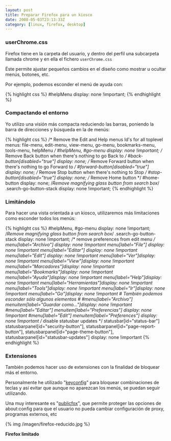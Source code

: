 ```yaml
---
layout: post
title: Preparar Firefox para un kiosco
date: 2008-05-03T23:13:33Z
category: [linux, firefox, desktop]
---
```


### userChrome.css 

Firefox tiene en la carpeta del usuario, y dentro del perfil una subcarpeta llamada chrome y en ella el fichero `userChrome.css`

Éste permite ajustar pequeños cambios en el diseño como mostrar u ocultar menús, botones, etc.

Por ejemplo, podemos esconder el menú de ayuda con:

{% highlight css %}
    #helpMenu display: none !important; 
{% endhighlight %}

### Compactando el entorno 

Yo utilizo una visión más compacta reduciendo las barras, poniendo la barra de direcciones y búsqueda en la de menús:

{% highlight css %}
    /* Remove the Edit and Help menus Id's for all toplevel menus: file-menu, edit-menu, view-menu, go-menu, bookmarks-menu, tools-menu, helpMenu */
    #helpMenu, #go-menu  display: none !important; 
     /* Remove Back button when there's nothing to go Back to */
    #back-button[disabled="true"]  display: none;  /* Remove Forward button when there's nothing to go Forward to */
    #forward-button[disabled="true"]  display: none;   /* Remove Stop button when there's nothing to Stop */
    #stop-button[disabled="true"]  display: none;  /* Remove Home button */
    #home-button  display: none;  /*Remove magnifying glass button from search box*/
    .search-go-button-stack  display: none !important; 
{% endhighlight %}

### Limitándolo 

Para hacer una vista orientada a un kiosco, utilizaremos más limitaciones como esconder todos los menús:

{% highlight css %}
    #helpMenu, #go-menu  display: none !important; 
    /*Remove magnifying glass button from search box*/
    .search-go-button-stack  display: none !important;  /* remove preferences from edit menu */
    menu[label="Archivo"] display: none !important
    menu[label="File"] display: none !important
    menu[label="Editar"] display: none !important
    menu[label="Edit"] display: none !important
    menu[label="Ver"]display: none !important
    menu[label="View"]display: none !important
    menu[label="Marcadores"]display: none !important
    menu[label="Bookmarks"]display: none !important
    menu[label="Ayuda"]display: none !important
    menu[label="Help"]display: none !important
    menu[label="Herramientas"]display: none !important
    menu[label="Tools"]display: none !important
    menu[label="Ir"]display: none !important
    menu[label="Go"]display: none !important # También podemos esconder sólo algunos elementos
    #
    #menu[label="Archivo"] menuitem[label="Guardar como..."]display: none !important
    #menu[label="Editar"] menuitem[label="Preferencias"] display: none !important
    #menu[label="Edit"] menuitem[label="Preferences"] display: none !important /* disable statusbar updates */
    statusbar[id="status-bar"] statusbarpanel[id="security-button"], statusbarpanel[id="page-report-button"], statusbarpanel[id="page-theme-button"], statusbarpanel[id="statusbar-updates"]  display: none !important
{% endhighlight %}

### Extensiones 

También podemos hacer uso de extensiones con la finalidad de bloquear más el entorno.

Personalmente he utilizado "[keyconfig](https://addons.mozilla.org/es-ES/firefox/addon/6105)" para bloquear combinaciones de teclas y así evitar que aunque no aparezcan los menús, se puedan seguir utilizando.

Una muy interesante es "[publicfox](https://addons.mozilla.org/es-ES/firefox/addon/3911)", que permite proteger las opciones de about:config para que el usuario no pueda cambiar configuración de proxy, programas externos, etc

{% img /imagen/firefox-reducido.jpg %}

**Firefox limitado**

